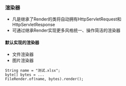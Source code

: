 ### 渲染器
- 凡是继承了Render的类将自动拥有HttpServletRequest和HttpServletResponse
- 可通过继承Render实现更多风格统一、操作简洁的渲染器

#### 默认实现的渲染器
- 文件渲染器
- 图片渲染器
```
String name = "测试.xlsx";
byte[] bytes = ...
FileRender.of(name, bytes).render();
```